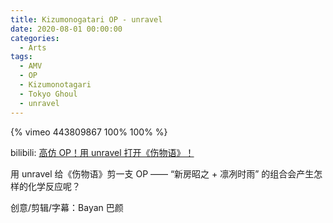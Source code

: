 ```yaml
---
title: Kizumonogatari OP - unravel
date: 2020-08-01 00:00:00
categories:
  - Arts
tags:
  - AMV
  - OP
  - Kizumonotagari
  - Tokyo Ghoul
  - unravel
---
```


{% vimeo 443809867 100% 100% %}

bilibili: [高仿 OP！用 unravel 打开《伤物语》！](https://www.bilibili.com/video/BV1k44y157Xz)

用 unravel 给《伤物语》剪一支 OP ——
“新房昭之 + 凛冽时雨” 的组合会产生怎样的化学反应呢？

创意/剪辑/字幕：Bayan 巴颜
